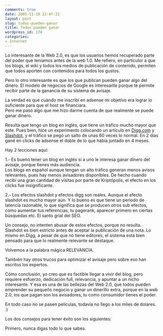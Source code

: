 ```yaml
---
comments: true
date: 2005-11-10 12:47:22
layout: post
slug: todos-pueden-ganar
title: Todos pueden ganar
wordpress_id: 174
categories:
- Internet
---
```


Lo interesante de la Web 2.0, es que los usuarios hemos recuperado parte del poder que teniamos antes de la web 1.0. Me refiero, en particulor a que los blogs, el wiki y todos los medios de publicación de contenido, permiten que todos aporten con contenidos para todos los gustos.

Pero lo otro interesante es que los que publican pueden ganar algo del dinero. El modelo de negocios de Google es interesante porque te permite recibir parte de la ganancia de su sistema de avisaje.

La verdad es que cuando me inscribí en adsense mi objetivo era lograr lo suficiente para que el host se financiara.   
Pero me pasó algo que me hizo darme cuenta de que realmente se puede ganar dinero.

Resulta que tengo un blog en inglés, que tiene un tráfico mucho mayor que este. Pues bien, hice un experimento colocando un artículo en [Digg.com](http://www.digg.com/) y [Slashdot](http://slashdot.org/), y el tráfico se pegó un salto de unas 60 veces lo normal. En 2 días gané en clicks de adsense el doble de lo que habia juntado en 4 meses.

Hay 2 lecciones aquí:

1.- Es bueno tener un blog en inglés si a uno le interesa ganar dinero del avisaje, porque tienes más audiencia.  
Los blogs en español aunque tengan un alto tráfico generan menos avisos relevantes, pues hay menos avisadores disponibles. De hecho cuando recibí una gran cantidad de visitas por parte de Kriptópolis, el efecto en los clicks fue insignificante.

2.- Los efectos slashdot y efectos digg son reales. Aunque el efecto slashdot es mucho mayor aún. Y lo bueno es que tiene un periodo de latencia razonable, lo que significa que se producen otros sub efectos, como aumentar tus referencias, tu pagerank, aparecer primero en ciertas búsquedas etc. El santo grial del SEO.

Un consejo, no intenten abusar de estos efectos, porque no resulta. Slashdot es bien estricto antes de aceptar la publicación de una nota. Lo mismo en Digg, a pesar de que no tiene editores, el sistema esta bien pensado para que lo realmente relevante se destaque.

Volvemos a la palabra mágica RELEVANCIA.

También hay otros trucos para optimizar el avisaje pero sobre eso han escritos los expertos.

Cómo conclusión, yo creo que es factible llegar a vivir del blog, pero requiere esfuerzo, dedicación full, relevancia, y apuntar a un nicho interesante. Y esa es una de las bellezas del Web 2.0, que todos pueden emprender su pequeño negocio y ganar un dinerillo extra, porque en la web 2.0, los que pagan son los avisadores, tu como consumidor tienes el poder.

En todo caso no se pasen películas, todavía no llego a los miles de dolares. :)

Los dos consejos para tener éxito son los siguientes:

Primero, nunca digas todo lo que sabes.



